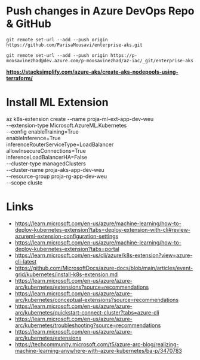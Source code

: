 # Push changes in Azure DevOps Repo & GitHub
```
git remote set-url --add --push origin https://github.com/ParisaMousavi/enterprise-aks.git

git remote set-url --add --push origin https://p-moosavinezhad@dev.azure.com/p-moosavinezhad/az-iac/_git/enterprise-aks
```

**https://stacksimplify.com/azure-aks/create-aks-nodepools-using-terraform/**

# Install ML Extension
az k8s-extension create --name proja-ml-ext-app-dev-weu \
                        --extension-type Microsoft.AzureML.Kubernetes \
                        --config enableTraining=True \
                        enableInference=True \
                        inferenceRouterServiceType=LoadBalancer \
                        allowInsecureConnections=True \
                        inferenceLoadBalancerHA=False \
                        --cluster-type managedClusters \
                        --cluster-name proja-aks-app-dev-weu \
                        --resource-group proja-rg-app-dev-weu \
                        --scope cluste

# Links
- https://learn.microsoft.com/en-us/azure/machine-learning/how-to-deploy-kubernetes-extension?tabs=deploy-extension-with-cli#review-azureml-extension-configuration-settings
- https://learn.microsoft.com/en-us/azure/machine-learning/how-to-deploy-kubernetes-extension?tabs=portal
- https://learn.microsoft.com/en-us/cli/azure/k8s-extension?view=azure-cli-latest
- https://github.com/MicrosoftDocs/azure-docs/blob/main/articles/event-grid/kubernetes/install-k8s-extension.md
- https://learn.microsoft.com/en-us/azure/azure-arc/kubernetes/extensions?source=recommendations
- https://learn.microsoft.com/en-us/azure/azure-arc/kubernetes/conceptual-extensions?source=recommendations
- https://learn.microsoft.com/en-us/azure/azure-arc/kubernetes/quickstart-connect-cluster?tabs=azure-cli
- https://learn.microsoft.com/en-us/azure/azure-arc/kubernetes/troubleshooting?source=recommendations
- https://learn.microsoft.com/en-us/azure/azure-arc/kubernetes/extensions
- https://techcommunity.microsoft.com/t5/azure-arc-blog/realizing-machine-learning-anywhere-with-azure-kubernetes/ba-p/3470783